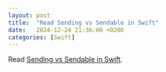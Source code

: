 ```yaml
---
layout: post
title:  "Read Sending vs Sendable in Swift"
date:   2024-12-24 21:36:00 +0200
categories: [Swift]
---
```

Read [Sending vs Sendable in Swift](https://www.donnywals.com/sending-vs-sendable-in-swift/).
